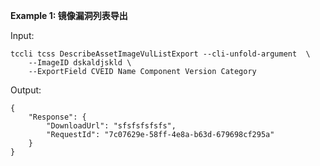 **Example 1: 镜像漏洞列表导出**



Input: 

```
tccli tcss DescribeAssetImageVulListExport --cli-unfold-argument  \
    --ImageID dskaldjskld \
    --ExportField CVEID Name Component Version Category
```

Output: 
```
{
    "Response": {
        "DownloadUrl": "sfsfsfsfsfs",
        "RequestId": "7c07629e-58ff-4e8a-b63d-679698cf295a"
    }
}
```

